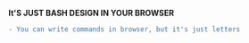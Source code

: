 **It'S JUST BASH DESIGN IN YOUR BROWSER** <br>
```diff
- You can write commands in browser, but it's just letters
```
